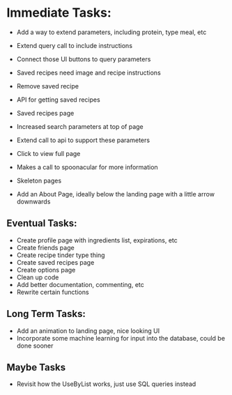 # Immediate Tasks:

* Add a way to extend parameters, including protein, type meal, etc
* Extend query call to include instructions
* Connect those UI buttons to query parameters
* Saved recipes need image and recipe instructions
* Remove saved recipe

* API for getting saved recipes
* Saved recipes page
* Increased search parameters at top of page
* Extend call to api to support these parameters


* Click to view full page
* Makes a call to spoonacular for more information


* Skeleton pages
* Add an About Page, ideally below the landing page with a little arrow downwards

## Eventual Tasks:

* Create profile page with ingredients list, expirations, etc
* Create friends page
* Create recipe tinder type thing
* Create saved recipes page
* Create options page
* Clean up code
* Add better documentation, commenting, etc
* Rewrite certain functions

## Long Term Tasks:
* Add an animation to landing page, nice looking UI
* Incorporate some machine learning for input into the database, could be done sooner

## Maybe Tasks
* Revisit how the UseByList works, just use SQL queries instead
